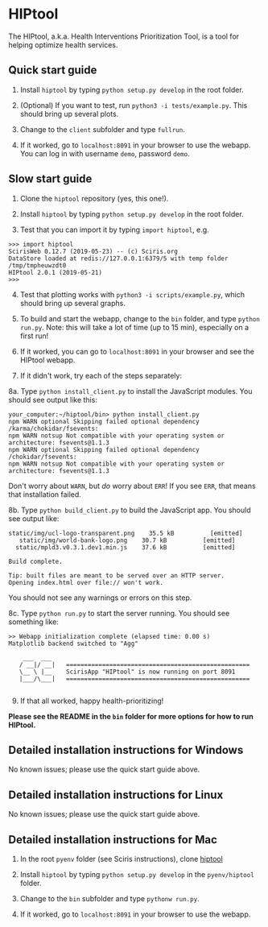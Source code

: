 # HIPtool

The HIPtool, a.k.a. Health Interventions Prioritization Tool, is a tool for helping optimize health services.

## Quick start guide

1. Install `hiptool` by typing `python setup.py develop` in the root folder.

2. (Optional) If you want to test, run `python3 -i tests/example.py`. This should bring up several plots.

3. Change to the `client` subfolder and type `fullrun`.

4. If it worked, go to `localhost:8091` in your browser to use the webapp. You can log in with username `demo`, password `demo`.

## Slow start guide

1. Clone the `hiptool` repository (yes, this one!).

2. Install `hiptool` by typing `python setup.py develop` in the root folder.

3. Test that you can import it by typing `import hiptool`, e.g.
```
>>> import hiptool
ScirisWeb 0.12.7 (2019-05-23) -- (c) Sciris.org
DataStore loaded at redis://127.0.0.1:6379/5 with temp folder /tmp/tmpheuwzdt0
HIPtool 2.0.1 (2019-05-21)
>>>
```

4. Test that plotting works with `python3 -i scripts/example.py`, which should bring up several graphs.

5. To build and start the webapp, change to the `bin` folder, and type `python run.py`. Note: this will take a lot of time (up to 15 min), especially on a first run!

6. If it worked, you can go to `localhost:8091` in your browser and see the HIPtool webapp.

7. If it didn't work, try each of the steps separately:

  8a. Type `python install_client.py` to install the JavaScript modules. You should see output like this:
  ```
  your_computer:~/hiptool/bin> python install_client.py
  npm WARN optional Skipping failed optional dependency /karma/chokidar/fsevents:
  npm WARN notsup Not compatible with your operating system or architecture: fsevents@1.1.3
  npm WARN optional Skipping failed optional dependency /chokidar/fsevents:
  npm WARN notsup Not compatible with your operating system or architecture: fsevents@1.1.3
  ```

  Don't worry about `WARN`, but _do_ worry about `ERR`! If you see `ERR`, that means that installation failed.

  8b. Type `python build_client.py` to build the JavaScript app. You should see output like:
  ```
  static/img/ucl-logo-transparent.png    35.5 kB          [emitted]         
     static/img/world-bank-logo.png    30.7 kB          [emitted]         
    static/mpld3.v0.3.1.dev1.min.js    37.6 kB          [emitted]         

  Build complete.

  Tip: built files are meant to be served over an HTTP server.
  Opening index.html over file:// won't work.
  ```
  You should not see any warnings or errors on this step.

  8c. Type `python run.py` to start the server running. You should see something like:
  ```
>> Webapp initialization complete (elapsed time: 0.00 s)
Matplotlib backend switched to "Agg"

      ___  ___                                                            
     / __|/ __|   ===================================================     
     \__ \ |__    ScirisApp "HIPtool" is now running on port 8091     
     |___/\___|   ===================================================     
                                                                          

  ```

9. If that all worked, happy health-prioritizing!

**Please see the README in the `bin` folder for more options for how to run HIPtool.**


## Detailed installation instructions for Windows

No known issues; please use the quick start guide above.

## Detailed installation instructions for Linux

No known issues; please use the quick start guide above.

## Detailed installation instructions for Mac
1. In the root `pyenv` folder (see Sciris instructions), clone [hiptool](https://github.com/sciris/hiptool.git)

2. Install `hiptool` by typing `python setup.py develop` in the `pyenv/hiptool` folder.

3. Change to the `bin` subfolder and type `pythonw run.py`.

4. If it worked, go to `localhost:8091` in your browser to use the webapp.
